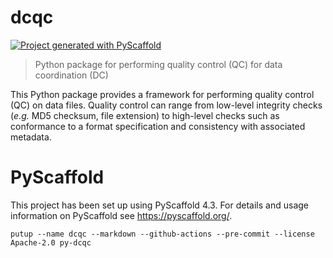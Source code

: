 # dcqc

<!--
[![ReadTheDocs](https://readthedocs.org/projects/dcqc/badge/?version=latest)](https://sage-bionetworks-workflows.github.io/dcqc/)
[![PyPI-Server](https://img.shields.io/pypi/v/dcqc.svg)](https://pypi.org/project/dcqc/)
-->
[![Project generated with PyScaffold](https://img.shields.io/badge/-PyScaffold-005CA0?logo=pyscaffold)](#pyscaffold)

> Python package for performing quality control (QC) for data coordination (DC)

This Python package provides a framework for performing quality control (QC) on data files. Quality control can range from low-level integrity checks (_e.g._ MD5 checksum, file extension) to high-level checks such as conformance to a format specification and consistency with associated metadata.

# PyScaffold

This project has been set up using PyScaffold 4.3. For details and usage
information on PyScaffold see https://pyscaffold.org/.

```console
putup --name dcqc --markdown --github-actions --pre-commit --license Apache-2.0 py-dcqc
```
